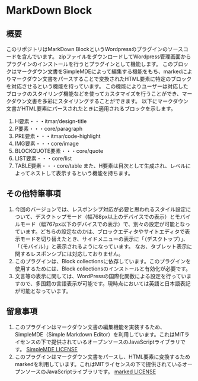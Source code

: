 # MarkDown Block

## 概要
このリポジトリはMarkDown BlockというWordpressのプラグインのソースコードを含んでいます。
zipファイルをダウンロードしてWordpress管理画面からプラグインのインストールを行うとプラグインとして機能します。
このブロックはマークダウン文書をSimpleMDEによって編集する機能をもち、markedによりマークダウン文書をパースすることで変換されたHTML要素に特定のブロックを対応させるという機能を持っています。
この機能によりユーザーは対応したブロックのスタイリング機能などを使ってカスタマイズを行うことができ、マークダウン文書を多彩にスタイリングすることができます。
以下にマークダウン文書がHTML要素にパースされたときに適用されるブロックを示します。
1. H要素・・・itmar/design-title
2. P要素・・・core/paragraph
3. PRE要素・・・itmar/code-highlight
4. IMG要素・・・core/image
5. BLOCKQUOTE要素・・・core/quote
6. LIST要素・・・core/list
7. TABLE要素・・・core/table
また、H要素は目次として生成され、レベルによってネストして表示するという機能を持ちます。

## その他特筆事項
1. 今回のバージョンでは、レスポンシブ対応が必要と思われるスタイル設定について、デスクトップモード（幅768px以上のデバイスでの表示）とモバイルモード（幅767px以下のデバイスでの表示）で、別々の設定が可能となっています。どちらの設定なのかは、ブロックエディタやサイトエディタで表示モードを切り替えたとき、サイドメニューの表示に「（デスクトップ）」、「（モバイル）」と表示されるようになっています。
なお、タブレット表示に関するレスポンシブには対応しておりません。
2. このプラグインは、Block collectionsに依存しています。このプラグインを使用するためには、Block collectionsのインストールと有効化が必要です。
3. 文言等の表示に関しては、WordPressの国際化関数による設定を行っていますので、多国籍の言語表示が可能です。現時点においては英語と日本語表記が可能となっています。

## 留意事項
1. このプラグインはマークダウン文書の編集機能を実装するため、SimpleMDE（Simple Markdown Editor）を利用しています。これはMITライセンスの下で提供されているオープンソースのJavaScriptライブラリです。
	[SimpleMDE LICENSE](https://github.com/sparksuite/simplemde-markdown-editor/blob/master/LICENSE)
2. このプラグインはマークダウン文書をパースし、HTML要素に変換するためmarkedを利用しています。これはMITライセンスの下で提供されているオープンソースのJavaScriptライブラリです。
	[marked LICENSE](https://github.com/markedjs/marked/blob/master/LICENSE.md)

